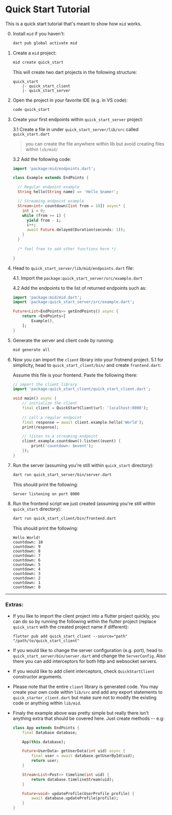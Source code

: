 # Quick Start Tutorial

This is a quick start tutorial that's meant to show how `mid` works.


0. Install `mid` if you haven't:

    ```sh
    dart pub global activate mid
    ```

1. Create a `mid`  project:
    ```sh
    mid create quick_start
    ```
    This will create two dart projects in the following structure:
    ```
    quick_start
        |- quick_start_client
        |- quick_start_server
    ```
2. Open the project in your favorite IDE (e.g. in VS code):
    ```sh
    code quick_start
    ```

3. Create your first endpoints within `quick_start_server` project:

    3.1 Create a file in under `quick_start_server/lib/src` called `quick_start.dart`
    > you can create the file anywhere within lib but avoid creating files within `lib/mid/`

    3.2 Add the following code:
    ```dart
    import 'package:mid/endpoints.dart';

    class Example extends EndPoints {
    
      // Regular endpoint example
      String hello(String name) => 'Hello $name!';

      // Streaming endpoint example
      Stream<int> countdown([int from = 10]) async* {
        int i = 0;
        while (from >= i) {
          yield from - i;
          i++;
          await Future.delayed(Duration(seconds: 1));
        }
      }
      
      /* feel free to add other functions here */

    }
    ```

4. Head to `quick_start_server/lib/mid/endpoints.dart` file:
    
    4.1. Import the `package:quick_start_server/src/example.dart`
    
    4.2 Add the endpoints to the list of returned endpoints such as:

    ```dart
    import 'package:mid/mid.dart';
    import 'package:quick_start_server/src/example.dart';

    Future<List<EndPoints>> getEndPoints() async {
        return <EndPoints>[
            Example(),
        ];
    }
    ```

5. Generate the server and client code by running:
    ```sh
    mid generate all
    ```

5. Now you can import the `client` library into your frotnend project.
    5.1 for simplicity, head to `quick_start_client/bin/` and create `frontend.dart`:

    Assume this file is your frontend. Paste the following there:
    ```dart
    // import the client library
    import 'package:quick_start_client/quick_start_client.dart';

    void main() async {
        // initialize the client
        final client = QuickStartClient(url: 'localhost:8000'); 
        
        // call a regular endpoint
        final response = await client.example.hello('World');
        print(response);

        // listen to a streaming endpoint
        client.example.countdown().listen((event) {
            print('countdown: $event');
        });
    }
    ```
6. Run the server (assuming you're still within `quick_start` directory):
    ```sh
    dart run quick_start_server/bin/server.dart
    ```
    This should print the following:
    ```
    Server listening on port 8000
    ```

7. Run the frontend script we just created (assuming you're still within `quick_start` directory):
    ```sh
    dart run quick_start_client/bin/frontend.dart
    ```

    This should print the following:
    ```
    Hello World!
    countdown: 10
    countdown: 9
    countdown: 8
    countdown: 7
    countdown: 6
    countdown: 5
    countdown: 4
    countdown: 3
    countdown: 2
    countdown: 1
    countdown: 0
    ```

---

### Extras:

- If you like to import the client project into a flutter project quickly, you can do so by running the following within the flutter project (replace `quick_start` with the created project name if different):

    ```
    flutter pub add quick_start_client --source="path" "/path/to/quick_start_client"
    ```

- If you would like to change the server configuration (e.g. port), head to `quick_start_server/bin/server.dart` and change the `ServerConfig`. Also there you can add interceptors for both http and websocket servers.

- If you would like to add client interceptors, check `QuickStartClient` constructor arguments. 

- Please note that the entire `client` library is generated code. You may create your own code within `lib/src` and add any export statements to `quick_starter_client.dart` but make sure not to modify the existing code or anything within `lib/mid`.  


- Finaly the example above was pretty simple but really there isn't anything extra that should be covered here. Just create methods -- e.g:
    ```dart
    class App extends EndPoints {
        final Database database;

        App(this.database);

        Future<UserData> getUserData(int uid) async {
            final user = await database.getUserById(uid);
            return user;
        }

        Stream<List<Post>> timeline(int uid) {
            return database.timelineStream(uid);
        }

        Future<void> updateProfile(UserProfile profile) {
            await database.updateProfile(profile);
        }
    }
    ```
